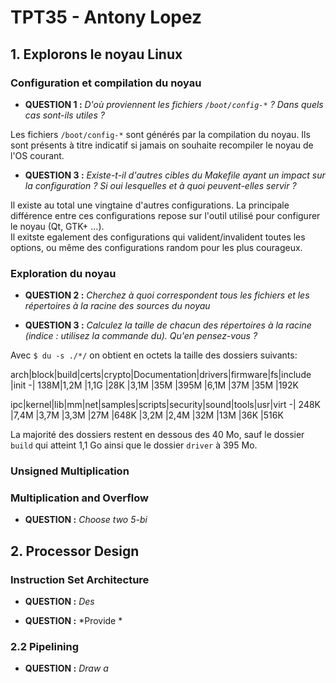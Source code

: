 # **TPT35 - Antony Lopez**

## **1. Explorons le noyau Linux**
### Configuration et compilation du noyau
- **QUESTION 1 :** _D'où proviennent les fichiers `/boot/config-*` ? Dans quels cas sont-ils utiles ?_

Les fichiers `/boot/config-*` sont générés par la compilation du noyau. Ils sont présents à titre indicatif si jamais on souhaite recompiler le noyau de l'OS courant.

- **QUESTION 3 :** *Existe-t-il d'autres cibles du Makefile ayant un impact sur la configuration ? Si oui lesquelles et à quoi peuvent-elles servir ?*

Il existe au total une vingtaine  d'autres configurations. La principale différence entre ces configurations repose sur l'outil utilisé pour configurer le noyau (Qt, GTK+ ...).  
Il exitste egalement des configurations qui valident/invalident toutes les options, ou même des configurations random pour les plus courageux.

### Exploration du noyau
- **QUESTION 2 :** *Cherchez à quoi correspondent tous les fichiers et les répertoires à la racine des sources du noyau*



- **QUESTION 3 :** *Calculez la taille de chacun des répertoires à la racine (indice : utilisez la commande du). Qu'en pensez-vous ?*

Avec `$ du -s ./*/` on obtient en octets la taille des dossiers suivants:


arch|block|build|certs|crypto|Documentation|drivers|firmware|fs|include |init
-|
138M|1,2M	|1,1G	|28K	|3,1M	|35M	|395M	|6,1M	|37M	|35M |192K

ipc|kernel|lib|mm|net|samples|scripts|security|sound|tools|usr|virt
-|
248K	|7,4M	|3,7M	|3,3M	|27M	|648K	|3,2M	|2,4M	|32M	|13M	|36K	|516K

La majorité des dossiers restent en dessous des 40 Mo, sauf le dossier `build` qui atteint 1,1 Go ainsi que le dossier `driver` à 395 Mo.


### Unsigned Multiplication
### Multiplication and Overflow
- **QUESTION :** *Choose two 5-bi*



## **2. Processor Design**
### Instruction Set Architecture
- **QUESTION :** *Des*



- **QUESTION :** *Provide *

### 2.2 Pipelining
- **QUESTION :** *Draw a*
